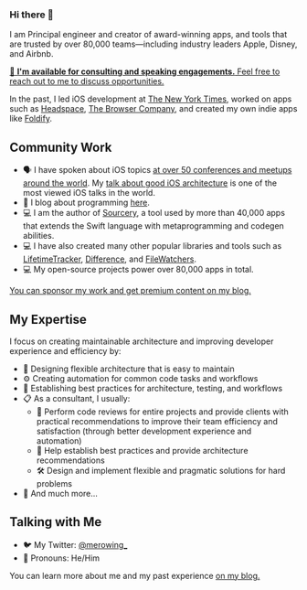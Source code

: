 ### Hi there 👋

I am Principal engineer and creator of award-winning apps, and tools that are trusted by over 80,000 teams—including industry leaders Apple, Disney, and Airbnb.

[🚀 **I'm available for consulting and speaking engagements.** Feel free to reach out to me to discuss opportunities.](https://www.merowing.info/consulting)

In the past, I led iOS development at [The New York Times](https://www.nytimes.com), worked on apps such as [Headspace](https://headspace.com), [The Browser Company](https://thebrowser.company), and created my own indie apps like [Foldify](http://foldifyapp.com).

## Community Work

- 🗣  I have spoken about iOS topics [at over 50 conferences and meetups around the world](http://merowing.info/speaking/). My [talk about good iOS architecture](https://academy.realm.io/posts/krzysztof-zablocki-mDevCamp-ios-architecture-mvvm-mvc-viper/) is one of the most viewed iOS talks in the world.
- 📝  I blog about programming [here](http://merowing.info).
- 💻  I am the author of [Sourcery](https://github.com/krzysztofzablocki/Sourcery), a tool used by more than 40,000 apps that extends the Swift language with metaprogramming and codegen abilities.
- 💻  I have also created many other popular libraries and tools such as [LifetimeTracker](https://github.com/krzysztofzablocki/LifetimeTracker), [Difference](https://github.com/krzysztofzablocki/Difference), and [FileWatchers](https://github.com/krzysztofzablocki/KZFileWatchers).
- 💻  My open-source projects power over 80,000 apps in total.

[You can sponsor my work and get premium content on my blog.](https://www.merowing.info/membership)

## My Expertise

I focus on creating maintainable architecture and improving developer experience and efficiency by:
- 🤔  Designing flexible architecture that is easy to maintain
- ⚙️  Creating automation for common code tasks and workflows
- 👥  Establishing best practices for architecture, testing, and workflows
- 📋  As a consultant, I usually:
  - 🤔  Perform code reviews for entire projects and provide clients with practical recommendations to improve their team efficiency and satisfaction (through better development experience and automation)
  - 👥  Help establish best practices and provide architecture recommendations
  - 🛠️  Design and implement flexible and pragmatic solutions for hard problems
- 🧙  And much more...

## Talking with Me

- 🐦  My Twitter: [@merowing_](https://twitter.com/merowing_)
- 💬  Pronouns: He/Him

You can learn more about me and my past experience [on my blog.](https://www.merowing.info/)
